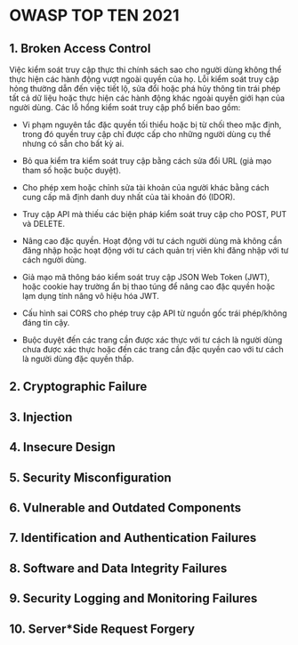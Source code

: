 # OWASP TOP TEN 2021

## 1. Broken Access Control
Việc kiểm soát truy cập thực thi chính sách sao cho người dùng không thể thực hiện các hành động vượt ngoài quyền của họ. Lỗi kiểm soát truy cập hỏng thường dẫn đến việc tiết lộ, sửa đổi hoặc phá hủy thông tin trái phép tất cả dữ liệu hoặc thực hiện các hành động khác ngoài quyền giới hạn của người dùng. Các lỗ hổng kiểm soát truy cập phổ biến bao gồm:

* Vi phạm nguyên tắc đặc quyền tối thiểu hoặc bị từ chối theo mặc định, trong đó quyền truy cập chỉ được cấp cho những người dùng cụ thể nhưng có sẵn cho bất kỳ ai.

* Bỏ qua kiểm tra kiểm soát truy cập bằng cách sửa đổi URL (giả mạo tham số hoặc buộc duyệt).

* Cho phép xem hoặc chỉnh sửa tài khoản của người khác bằng cách cung cấp mã định danh duy nhất của tài khoản đó (IDOR).

* Truy cập API mà thiếu các biện pháp kiểm soát truy cập cho POST, PUT và DELETE.

* Nâng cao đặc quyền. Hoạt động với tư cách người dùng mà không cần đăng nhập hoặc hoạt động với tư cách quản trị viên khi đăng nhập với tư cách người dùng.

* Giả mạo mã thông báo kiểm soát truy cập JSON Web Token (JWT), hoặc cookie hay trường ẩn bị thao túng để nâng cao đặc quyền hoặc lạm dụng tính năng vô hiệu hóa JWT.

* Cấu hình sai CORS cho phép truy cập API từ nguồn gốc trái phép/không đáng tin cậy.

* Buộc duyệt đến các trang cần được xác thực với tư cách là người dùng chưa được xác thực hoặc đến các trang cần đặc quyền cao với tư cách là người dùng đặc quyền thấp.
## 2. Cryptographic Failure
## 3. Injection
## 4. Insecure Design
## 5. Security Misconfiguration
## 6. Vulnerable and Outdated Components
## 7. Identification and Authentication Failures 
## 8. Software and Data Integrity Failures
## 9. Security Logging and Monitoring Failures 
## 10. Server*Side Request Forgery